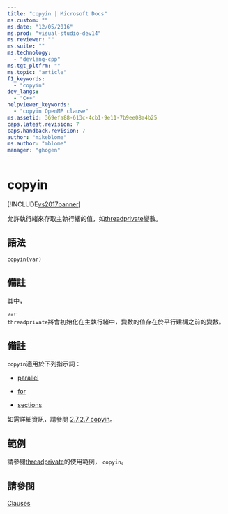 ```yaml
---
title: "copyin | Microsoft Docs"
ms.custom: ""
ms.date: "12/05/2016"
ms.prod: "visual-studio-dev14"
ms.reviewer: ""
ms.suite: ""
ms.technology: 
  - "devlang-cpp"
ms.tgt_pltfrm: ""
ms.topic: "article"
f1_keywords: 
  - "copyin"
dev_langs: 
  - "C++"
helpviewer_keywords: 
  - "copyin OpenMP clause"
ms.assetid: 369efa88-613c-4cb1-9e11-7b9ee08a4b25
caps.latest.revision: 7
caps.handback.revision: 7
author: "mikeblome"
ms.author: "mblome"
manager: "ghogen"
---
```

# copyin
[!INCLUDE[vs2017banner](../../../assembler/inline/includes/vs2017banner.md)]

允許執行緒來存取主執行緒的值，如[threadprivate](../../../parallel/openmp/reference/threadprivate.md)變數。  
  
## 語法  
  
```  
copyin(var)  
```  
  
## 備註  
 其中，  
  
 `var`  
 `threadprivate`將會初始化在主執行緒中，變數的值存在於平行建構之前的變數。  
  
## 備註  
 `copyin`適用於下列指示詞：  
  
-   [parallel](../../../parallel/openmp/reference/parallel.md)  
  
-   [for](../../../parallel/openmp/reference/for-openmp.md)  
  
-   [sections](../../../parallel/openmp/reference/sections-openmp.md)  
  
 如需詳細資訊，請參閱 [2.7.2.7 copyin](../../../parallel/openmp/2-7-2-7-copyin.md)。  
  
## 範例  
 請參閱[threadprivate](../../../parallel/openmp/reference/threadprivate.md)的使用範例， `copyin`。  
  
## 請參閱  
 [Clauses](../../../parallel/openmp/reference/openmp-clauses.md)